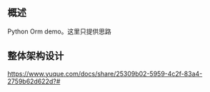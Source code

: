 ## 概述
Python Orm demo。这里只提供思路
## 整体架构设计
https://www.yuque.com/docs/share/25309b02-5959-4c2f-83a4-2759b62d622d?#
